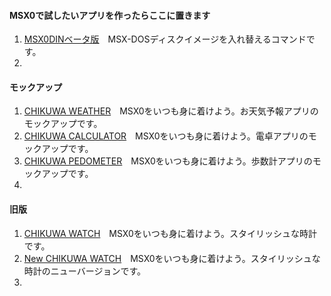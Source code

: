 #### MSX0で試したいアプリを作ったらここに置きます
1. [MSX0DINベータ版](https://github.com/chikuwa-empire/msx0-iot/tree/main/MSX0DIN_BETA)　MSX-DOSディスクイメージを入れ替えるコマンドです。
1.

#### モックアップ
1. [CHIKUWA WEATHER](https://github.com/chikuwa-empire/msx0-iot/tree/main/CHIKUWA_WEATHER)　MSX0をいつも身に着けよう。お天気予報アプリのモックアップです。
1. [CHIKUWA CALCULATOR](https://github.com/chikuwa-empire/msx0-iot/tree/main/CHIKUWA_CALCULATOR)　MSX0をいつも身に着けよう。電卓アプリのモックアップです。
1. [CHIKUWA PEDOMETER](https://github.com/chikuwa-empire/msx0-iot/tree/main/CHIKUWA_PEDOMETER)　MSX0をいつも身に着けよう。歩数計アプリのモックアップです。
1.

#### 旧版
1. [CHIKUWA WATCH](https://github.com/chikuwa-empire/msx0-iot/tree/main/CHIKUWA_WATCH)　MSX0をいつも身に着けよう。スタイリッシュな時計です。
1. [New CHIKUWA WATCH](https://github.com/chikuwa-empire/msx0-iot/tree/main/NEW_CHIKUWA_WATCH)　MSX0をいつも身に着けよう。スタイリッシュな時計のニューバージョンです。
1.
